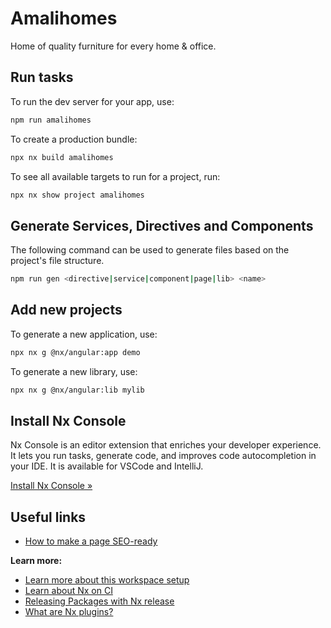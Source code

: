 # Amalihomes

Home of quality furniture for every home & office.

## Run tasks

To run the dev server for your app, use:

```sh
npm run amalihomes
```

To create a production bundle:

```sh
npx nx build amalihomes
```

To see all available targets to run for a project, run:

```sh
npx nx show project amalihomes
```

## Generate Services, Directives and Components

The following command can be used to generate files based on the project's file structure.

```sh
npm run gen <directive|service|component|page|lib> <name>
```

## Add new projects

To generate a new application, use:

```sh
npx nx g @nx/angular:app demo
```

To generate a new library, use:

```sh
npx nx g @nx/angular:lib mylib
```

## Install Nx Console

Nx Console is an editor extension that enriches your developer experience. It lets you run tasks, generate code, and improves code autocompletion in your IDE. It is available for VSCode and IntelliJ.

[Install Nx Console &raquo;](https://nx.dev/getting-started/editor-setup?utm_source=nx_project&utm_medium=readme&utm_campaign=nx_projects)

## Useful links

- [How to make a page SEO-ready](./apps/amalihomes/src/app/presentation/pages/README.md)

**Learn more:**

- [Learn more about this workspace setup](https://nx.dev/getting-started/tutorials/angular-monorepo-tutorial?utm_source=nx_project&utm_medium=readme&utm_campaign=nx_projects)
- [Learn about Nx on CI](https://nx.dev/ci/intro/ci-with-nx?utm_source=nx_project&utm_medium=readme&utm_campaign=nx_projects)
- [Releasing Packages with Nx release](https://nx.dev/features/manage-releases?utm_source=nx_project&utm_medium=readme&utm_campaign=nx_projects)
- [What are Nx plugins?](https://nx.dev/concepts/nx-plugins?utm_source=nx_project&utm_medium=readme&utm_campaign=nx_projects)

